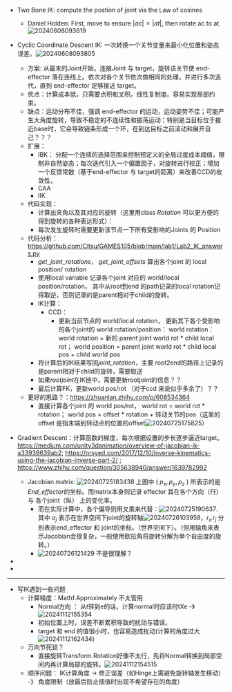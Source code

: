 - Two Bone IK: compute the postion of joint via the Law of cosines
  - Daniel Holden: First, move to ensure $\lvert ac \rvert = \lvert at \rvert$, then rotate ac to at.
    ![20240608093619](https://raw.githubusercontent.com/hwubh/hwubh_Pictures/main/20240608093619.png)

- Cyclic Coordinate Descent IK: 一次转换一个关节变量来最小化位置和姿态误差。![20240608093805](https://raw.githubusercontent.com/hwubh/hwubh_Pictures/main/20240608093805.png)
  - 方案: 从最末的Joint开始，连接Joint 与 target，旋转该关节使 end-effector 落在连线上。依次对各个关节依次做相同的处理，并进行多次迭代，直到 end-effector 足够接近 target。
  - 优点：计算成本低，只需要点积和叉积。线性复制度。容易实现局部约束。
  - 缺点：运动分布不佳，强调 end-effector 的运动，运动姿势不佳；可能产生大角度旋转，导致不稳定的不连续性和振荡运动；特别是当目标位于接近base时，它会导致链条形成一个环，在到达目标之前滚动和展开自己？？？
  - 扩展：
    - IBK： 分配一个连续的选择范围来控制预定义的全局过度成本阈值，限制非自然姿态；每次迭代引入一个偏置因子，对旋转进行校正；增加一个反馈常数（基于end-effector 与 target的距离）来改善CCD的收敛性，
    - CAA
    - IIK
  - 代码实现：
    - 计算出夹角以及其对应的旋转（这里用class *Rotation* 可以更方便的得到旋转的各种表达形式）：
    - 每次发生旋转时需要更新该节点一下所有受影响的Joints 的 Position
  - 代码分析： https://github.com/Cltsu/GAMES105/blob/main/lab1/Lab2_IK_answers.py
    - *get_joint_rotations*， *get_joint_offsets* 算出各个joint 的 local position/ rotation
    - 使用local variable 记录各个joint 对应的 world/local position/rotation， 其中从root到end 的path记录的local rotation记得取逆，否则记录的是parent相对于child的旋转。
    - IK计算：
      - CCD：
        - 更新当前节点的 world/local rotation， 
          更新其下各个受影响的各个joint的 world rotation/position： world rotation：  world rotation = 新的 parent joint world rot * child local rot； world position = parent joint world rot * child local pos + child world pos
    - 将计算后的IK结果写回*joint_rotation*，主要 root2end的路径上记录的是parent相对于child的旋转，需要取逆
    - 如果*rootjoint*在IK链中，需要更新rootjoint的信息？？
    - 最后计算FK，更新world pos/rot （对于ccd 来说似乎多余了）？？
  - 更好的思路？：https://zhuanlan.zhihu.com/p/608534364
    - 直接计算各个joint 的 world pos/rot， world rot = world rot * rotation； world pos = offset * rotation + 转动关节的pos（这里的offset 是指末端到转动点的位置的offset![20240725175825](https://raw.githubusercontent.com/hwubh/Temp-Pics/main/20240725175825.png)）

- Gradient Descent：计算函数的梯度，每次根据设置的步长逐步逼近target。https://medium.com/unity3danimation/overview-of-jacobian-ik-a33939639ab2; https://nrsyed.com/2017/12/10/inverse-kinematics-using-the-jacobian-inverse-part-2/ ; https://www.zhihu.com/question/305638940/answer/1639782992
  - Jacobian matrix: ![20240725183438](https://raw.githubusercontent.com/hwubh/Temp-Pics/main/20240725183438.png) 上图中 \( $p_x, p_y, p_z$ \) 所表示的是 *End_effector*的坐标。而matrix本身则记录 effector 其在各个方向（行） 与 各个joint（纵） 上的变化率。
    - 而在实际计算中，各个偏导则用叉乘来代替：![20240725190637](https://raw.githubusercontent.com/hwubh/Temp-Pics/main/20240725190637.png). 其中 $a_j$ 表示在世界空间下joint的旋转轴![20240726103958](https://raw.githubusercontent.com/hwubh/Temp-Pics/main/20240726103958.png)，$r_e \, r_j$ 分别表示end_effector 和 joint的坐标。（世界空间下）。（但用轴角来表示Jacobian会很复杂，一般使用欧拉角将旋转分解为单个自由度的旋转。）
    - ![20240726121429](https://raw.githubusercontent.com/hwubh/Temp-Pics/main/20240726121429.png) 不是很理解？
  <!-- - Jacobian methods steps：Find the joint configurations: *T*
                            Compute the change in rotations: *dO* 
                            Compute the Jacobian: J
    -  Find Joint Configurations: -->
- 
-   

---

- 写IK遇到一些问题
  - 计算精度：Mathf.Approximately 不太管用
    - Normal方向 ： 从t转到e的话，计算normal时应该时tXe -》 ![20241112155354](https://raw.githubusercontent.com/hwubh/Temp-Pics/main/20241112155354.png)
    - 初始位置上时，误差不断累积导致的扰动与错误。
    - target 和 end 的值很小时，也容易造成扰动(计算的角度过大![20241112162434](https://raw.githubusercontent.com/hwubh/Temp-Pics/main/20241112162434.png))
  - 万向节死锁？
    - 直接旋转Transform.Rotation好像不太行，先将Normal转换到局部空间内再计算局部的旋转。![20241112154515](https://raw.githubusercontent.com/hwubh/Temp-Pics/main/20241112154515.png)
  - 顺序问题： IK计算角度 -> 修正误差（如Hinge上需避免旋转轴发生移动） -》 角度限制（放最后防止插值时出现不希望存在的角度）